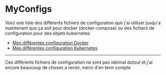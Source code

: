 # MyConfigs

Voici une liste des différents fichiers de configuration que j'ai utiliser jusqu'a maintenant que ça soit pour docker (docker-compose) ou des fichiers de configuration pour des objets kubernetes:

- [Mes différentes configuration Docker](./Docker/dockerDocuNavigation.md)
- [Mes différentes configuration Kubernetes](Kubernetes/KubernetesDocuNavigation.md)

---

Ces différents fichiers de configuration ne sont pas obtimal dutout et j'ai encore beaucoup de choses a revoir, merci d'en tenir compte